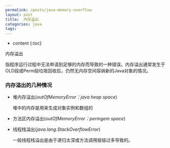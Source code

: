 ```yaml
---
permalink: /posts/java-memory-overflow
layout: post
title:  内存溢出
categories: java
tags:
---
```


* content
{:toc}

内存溢出




指程序运行过程中无法申请到足够的内存而导致的一种错误。内存溢出通常发生于OLD段或Perm段垃圾回收后，仍然无内存空间容纳新的Java对象的情况。

### 内存溢出的几种情况

* 堆内存溢出(*outOfMemoryError：java heap space*)

  堆中的内存是用来生成对象实例和数组的

* 方法区内存溢出(*outOfMemoryError：permgem space*)

* 线程栈溢出(*java.lang.StackOverflowError*)

  一般线程栈溢出是由于递归太深或方法调用层级过多导致的。
